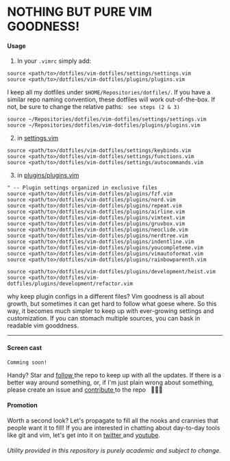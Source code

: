 # NOTHING BUT PURE VIM GOODNESS! 

#### Usage

1. In your `.vimrc` simply add:
```
source <path/to>/dotfiles/vim-dotfiles/settings/settings.vim
source <path/to>/dotfiles/vim-dotfiles/plugins/plugins.vim
```

I keep all my dotfiles under `$HOME/Repositories/dotfiles/`.
If you have a similar repo naming convention, these dotfiles will work out-of-the-box.
If not, be sure to change the relative paths: ` see steps (2 & 3)`

```
source ~/Repositories/dotfiles/vim-dotfiles/settings/settings.vim
source ~/Repositories/dotfiles/vim-dotfiles/plugins/plugins.vim
```


2. in [ settings.vim ](https://github.com/edisonslightbulbs/vim-dotfiles/blob/master/settings/settings.vim)
```
source <path/to>/dotfiles/vim-dotfiles/settings/keybinds.vim
source <path/to>/dotfiles/vim-dotfiles/settings/functions.vim
source <path/to>/dotfiles/vim-dotfiles/settings/autocommands.vim
```

3. in [ plugins/plugins.vim ](https://github.com/edisonslightbulbs/vim-dotfiles/blob/master/plugins/plugins.vim)
```
" -- Plugin settings organized in exclusive files
source <path/to>/dotfiles/vim-dotfiles/plugins/fzf.vim
source <path/to>/dotfiles/vim-dotfiles/plugins/nord.vim
source <path/to>/dotfiles/vim-dotfiles/plugins/repeat.vim
source <path/to>/dotfiles/vim-dotfiles/plugins/airline.vim
source <path/to>/dotfiles/vim-dotfiles/plugins/vimtext.vim
source <path/to>/dotfiles/vim-dotfiles/plugins/gruvbox.vim
source <path/to>/dotfiles/vim-dotfiles/plugins/neoclide.vim
source <path/to>/dotfiles/vim-dotfiles/plugins/nerdtree.vim
source <path/to>/dotfiles/vim-dotfiles/plugins/indentline.vim
source <path/to>/dotfiles/vim-dotfiles/plugins/youcompleteme.vim
source <path/to>/dotfiles/vim-dotfiles/plugins/vimautoformat.vim
source <path/to>/dotfiles/vim-dotfiles/plugins/rainbowparenth.vim

source <path/to>/dotfiles/vim-dotfiles/plugins/development/heist.vim
source <path/to>/dotfiles/vim-dotfiles/plugins/development/refactor.vim
```

why keep plugin configs in a different files? Vim goodness is all about growth, but sometimes it can get hard to follow what goese where. So this way, it becomes much simpler to keep up with ever-growing settings and customization. If you can stomach multiple sources, you can bask in readable vim gooddness. 

* * *

#### Screen cast

`Comming soon!`


Handy? Star and [ follow ](https://github.com/edisonslightbulbs/vim-dotfiles/subscription)  the repo to keep up with all the updates.
If there is a better way around something, or, if I'm just plain wrong about something, please create an issue and [ contribute ](https://github.com/edisonslightbulbs/vim-dotfiles/fork) to the repo
   👏🍻🍻

#### Promotion

Worth a second look? Let's propagate to fill all the nooks and crannies that people want it to fill!
If you are interested in chatting about day-to-day tools like git and vim,
let's get into it on [ twitter ](https://twitter.com/antiqueeverett) and [ youtube](https://www.youtube.com/channel/UCKkeK-xQiIWc3jzBbUel9ww?view_as=subscriber).

###### Utility provided in this repository is purely academic and subject to change.

